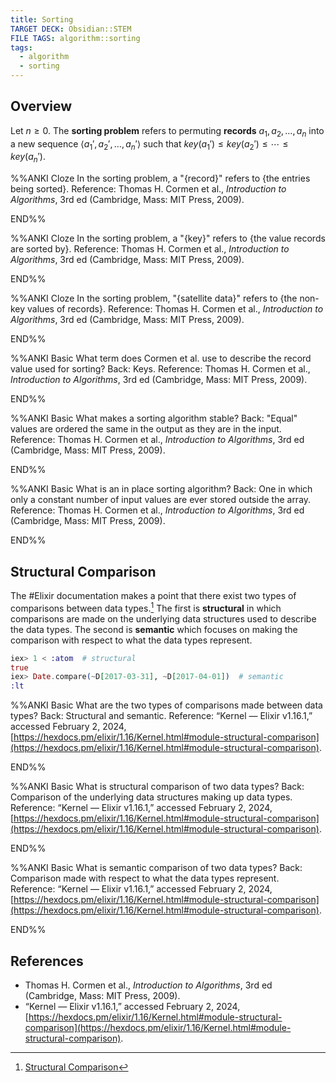 ```yaml
---
title: Sorting
TARGET DECK: Obsidian::STEM
FILE TAGS: algorithm::sorting
tags:
  - algorithm
  - sorting
---
```


## Overview

Let $n \geq 0$. The **sorting problem** refers to permuting **records** $a_1, a_2, \ldots, a_n$ into a new sequence $\langle a_1', a_2', \ldots, a_n' \rangle$ such that $key(a_1') \leq key(a_2') \leq \cdots \leq key(a_n')$.

%%ANKI
Cloze
In the sorting problem, a "{record}" refers to {the entries being sorted}.
Reference: Thomas H. Cormen et al., *Introduction to Algorithms*, 3rd ed (Cambridge, Mass: MIT Press, 2009).
<!--ID: 1706981319280-->
END%%

%%ANKI
Cloze
In the sorting problem, a "{key}" refers to {the value records are sorted by}.
Reference: Thomas H. Cormen et al., *Introduction to Algorithms*, 3rd ed (Cambridge, Mass: MIT Press, 2009).
<!--ID: 1706981319310-->
END%%

%%ANKI
Cloze
In the sorting problem, "{satellite data}" refers to {the non-key values of records}.
Reference: Thomas H. Cormen et al., *Introduction to Algorithms*, 3rd ed (Cambridge, Mass: MIT Press, 2009).
<!--ID: 1706981319317-->
END%%

%%ANKI
Basic
What term does Cormen et al. use to describe the record value used for sorting?
Back: Keys.
Reference: Thomas H. Cormen et al., *Introduction to Algorithms*, 3rd ed (Cambridge, Mass: MIT Press, 2009).
<!--ID: 1706981319324-->
END%%

%%ANKI
Basic
What makes a sorting algorithm stable?
Back: "Equal" values are ordered the same in the output as they are in the input.
Reference: Thomas H. Cormen et al., *Introduction to Algorithms*, 3rd ed (Cambridge, Mass: MIT Press, 2009).
<!--ID: 1706925787139-->
END%%

%%ANKI
Basic
What is an in place sorting algorithm?
Back: One in which only a constant number of input values are ever stored outside the array.
Reference: Thomas H. Cormen et al., *Introduction to Algorithms*, 3rd ed (Cambridge, Mass: MIT Press, 2009).
<!--ID: 1706925787146-->
END%%

## Structural Comparison

The #Elixir documentation makes a point that there exist two types of comparisons between data types.[^structural] The first is **structural** in which comparisons are made on the underlying data structures used to describe the data types. The second is **semantic** which focuses on making the comparison with respect to what the data types represent.

```elixir
iex> 1 < :atom  # structural
true
iex> Date.compare(~D[2017-03-31], ~D[2017-04-01])  # semantic
:lt
```

%%ANKI
Basic
What are the two types of comparisons made between data types?
Back: Structural and semantic.
Reference: “Kernel — Elixir v1.16.1,” accessed February 2, 2024, [https://hexdocs.pm/elixir/1.16/Kernel.html#module-structural-comparison](https://hexdocs.pm/elixir/1.16/Kernel.html#module-structural-comparison).
<!--ID: 1706913303147-->
END%%

%%ANKI
Basic
What is structural comparison of two data types?
Back: Comparison of the underlying data structures making up data types.
Reference: “Kernel — Elixir v1.16.1,” accessed February 2, 2024, [https://hexdocs.pm/elixir/1.16/Kernel.html#module-structural-comparison](https://hexdocs.pm/elixir/1.16/Kernel.html#module-structural-comparison).
<!--ID: 1706913303155-->
END%%

%%ANKI
Basic
What is semantic comparison of two data types?
Back: Comparison made with respect to what the data types represent.
Reference: “Kernel — Elixir v1.16.1,” accessed February 2, 2024, [https://hexdocs.pm/elixir/1.16/Kernel.html#module-structural-comparison](https://hexdocs.pm/elixir/1.16/Kernel.html#module-structural-comparison).
<!--ID: 1706913303160-->
END%%

## References

* Thomas H. Cormen et al., *Introduction to Algorithms*, 3rd ed (Cambridge, Mass: MIT Press, 2009).
* “Kernel — Elixir v1.16.1,” accessed February 2, 2024, [https://hexdocs.pm/elixir/1.16/Kernel.html#module-structural-comparison](https://hexdocs.pm/elixir/1.16/Kernel.html#module-structural-comparison).

[^structural]: [Structural Comparison](https://hexdocs.pm/elixir/1.16/Kernel.html#module-structural-comparison)